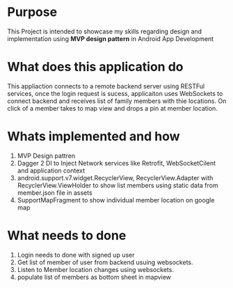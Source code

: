 # Purpose

This Project is intended to showcase my skills regarding design and implementation using **MVP design pattern** in Android App Development

# What does this application do
This appliaction connects to a remote backend server using RESTFul services, once the login request is sucess, applicaiton uses WebSockets to connect backend 
and receives list of family members with thie locations. On click of a member takes to map view and drops a pin at member location.

# Whats implemented and how
1. MVP Design pattren 
2. Dagger 2 DI to Inject Network services like Retrofit, WebSocketCilent and application context
3. android.support.v7.widget.RecyclerView, RecyclerView.Adapter with RecyclerView.ViewHolder to show list members 
using static data from member.json file in assets
4. SupportMapFragment to show individual member location on google map

# What needs to done
1. Login needs to done with signed up user 
2. Get list of member of user from backend usuing websockets.
3. Listen to Member location changes using websockets.
4. populate list of members as bottom sheet in mapview 
